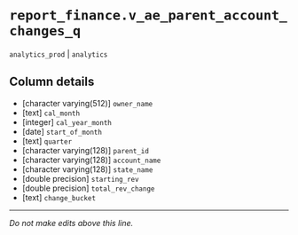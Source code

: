 # `report_finance.v_ae_parent_account_changes_q`
`analytics_prod` | `analytics`

## Column details
* [character varying(512)] `owner_name`
* [text]      `cal_month`
* [integer]   `cal_year_month`
* [date]      `start_of_month`
* [text]      `quarter`
* [character varying(128)] `parent_id`
* [character varying(128)] `account_name`
* [character varying(128)] `state_name`
* [double precision] `starting_rev`
* [double precision] `total_rev_change`
* [text]      `change_bucket`

-------------------------------------------------------------------------------
*Do not make edits above this line.*
